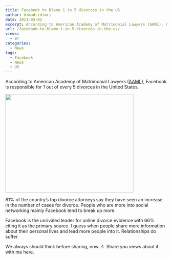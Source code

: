 ```yaml
---
title: Facebook to blame 1 in 5 divorces in the US
author: himadridimri
date: 2011-03-02
excerpt: According to American Academy of Matrimonial Lawyers (AAML), Facebook is responsible for 1 out of every 5 divorces in the United States.
url: /facebook-to-blame-1-in-5-divorces-in-the-us/
views:
  - 97
categories:
  - News
tags:
  - Facebook
  - News
  - US
---
```

According to American Academy of Matrimonial Lawyers (<a href="http://www.aaml.org/" onclick="_gaq.push(['_trackEvent', 'outbound-article', 'http://www.aaml.org/', 'AAML']);" >AAML</a>), Facebook is responsible for 1 out of every 5 divorces in the United States.

[<img class="alignnone size-full wp-image-5985" src="http://cdn.devilsworkshop.org/files/2011/03/facebook_divorce.jpg" alt="" width="400" height="308" />][1]

81% of the country’s top divorce attorneys say they have seen an increase in the number of cases for divorce. People who are more into social networking mainly Facebook tend to break up more.

Facebook is the unrivaled leader for online divorce evidence with 66% citing it as the primary source. I guess when people share more information about their personal lives and lead more people into it. Relationships do suffer.

We always should think before sharing, now. <img src="http://devilsworkshop.org/wp-includes/images/smilies/simple-smile.png" alt=":)" class="wp-smiley" style="height: 1em; max-height: 1em;" /> Share you views about it with me here.

 [1]: http://cdn.devilsworkshop.org/files/2011/03/facebook_divorce.jpg
